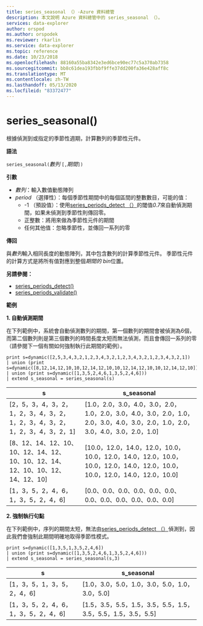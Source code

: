 ```yaml
---
title: series_seasonal （）-Azure 資料總管
description: 本文說明 Azure 資料總管中的 series_seasonal （）。
services: data-explorer
author: orspod
ms.author: orspodek
ms.reviewer: rkarlin
ms.service: data-explorer
ms.topic: reference
ms.date: 10/23/2018
ms.openlocfilehash: 88160a55ba8342e3ed6bce90ec77c5a370ab7358
ms.sourcegitcommit: bb8c61dea193fbbf9ffe37dd200fa36e428aff8c
ms.translationtype: MT
ms.contentlocale: zh-TW
ms.lasthandoff: 05/13/2020
ms.locfileid: "83372477"
---
```

# <a name="series_seasonal"></a>series_seasonal()

根據偵測到或指定的季節性週期，計算數列的季節性元件。

**語法**

`series_seasonal(`*數列* `[,`*期間*`])`

**引數**

* *數列*：輸入數值動態陣列
* *period* （選擇性）：每個季節性期間中的每個區間的整數數目，可能的值：
    *  -1 （預設值）：使用[series_periods_detect （）](series-periods-detectfunction.md)的閾值*0.7*來自動偵測期間，如果未偵測到季節性則傳回零。
    * 正整數：將用來做為季節性元件的期間
    * 任何其他值：忽略季節性，並傳回一系列的零

**傳回**

與*數列*輸入相同長度的動態陣列，其中包含數列的計算季節性元件。 季節性元件的計算方式是將所有值對應到整個*期間的 bin*位置。

**另請參閱：**

* [series_periods_detect()](series-periods-detectfunction.md)
* [series_periods_validate()](series-periods-validatefunction.md)

**範例**

**1. 自動偵測期間**

在下列範例中，系統會自動偵測數列的期間，第一個數列的期間會被偵測為6個，而第二個數列則是第三個數列的時間長度太短而無法偵測，而且會傳回一系列的零（請參閱下一個有關如何強制執行此期間的範例）。

<!-- csl: https://help.kusto.windows.net:443/Samples -->
```kusto
print s=dynamic([2,5,3,4,3,2,1,2,3,4,3,2,1,2,3,4,3,2,1,2,3,4,3,2,1])
| union (print s=dynamic([8,12,14,12,10,10,12,14,12,10,10,12,14,12,10,10,12,14,12,10]))
| union (print s=dynamic([1,3,5,2,4,6,1,3,5,2,4,6]))
| extend s_seasonal = series_seasonal(s)
```

|s|s_seasonal|
|---|---|
|[2，5，3，4，3，2，1，2，3，4，3，2，1，2，3，4，3，2，1，2，3，4，3，2，1]|[1.0，2.0，3.0，4.0，3.0，2.0，1.0，2.0，3.0，4.0，3.0，2.0，1.0，2.0，3.0，4.0，3.0，2.0，1.0，2.0，3.0，4.0，3.0，2.0，1.0]|
|[8、12、14、12、10、10、12、14、12、10、10、12、14、12、10、10、12、14、12、10]|[10.0，12.0，14.0，12.0，10.0，10.0，12.0，14.0，12.0，10.0，10.0，12.0，14.0，12.0，10.0，10.0，12.0，14.0，12.0，10.0]|
|[1，3，5，2，4，6，1，3，5，2，4，6]|[0.0、0.0、0.0、0.0、0.0、0.0、0.0、0.0、0.0、0.0、0.0、0.0]|



**2. 強制執行句點**

在下列範例中，序列的期間太短，無法由[series_periods_detect （）](series-periods-detectfunction.md)偵測到，因此我們會強制此期間明確地取得季節性模式。

<!-- csl: https://help.kusto.windows.net:443/Samples -->
```kusto
print s=dynamic([1,3,5,1,3,5,2,4,6]) 
| union (print s=dynamic([1,3,5,2,4,6,1,3,5,2,4,6]))
| extend s_seasonal = series_seasonal(s,3)
```

|s|s_seasonal|
|---|---|
|[1，3，5，1，3，5，2，4，6]|[1.0，3.0，5.0，1.0，3.0，5.0，1.0，3.0，5.0]|
|[1，3，5，2，4，6，1，3，5，2，4，6]|[1.5，3.5，5.5，1.5，3.5，5.5，1.5，3.5，5.5，1.5，3.5，5.5]|
